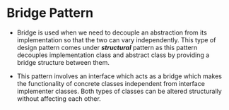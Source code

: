 # Bridge Pattern


- Bridge is used when we need to decouple an abstraction from its implementation so that the two can vary independently. This type of design pattern comes under **_structural_** pattern as this pattern decouples implementation class and abstract class by providing a bridge structure between them.


-  This pattern involves an interface which acts as a bridge which makes the functionality of concrete classes independent from interface implementer classes. Both types of classes can be altered structurally without affecting each other.